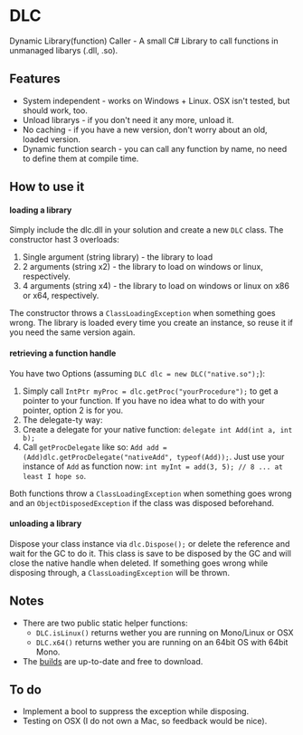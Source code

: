 DLC
===

Dynamic Library(function) Caller - A small C# Library to call functions in unmanaged libarys (.dll, .so). 

Features
--------

- System independent - works on Windows + Linux. OSX isn't tested, but should work, too.
- Unload librarys - if you don't need it any more, unload it. 
- No caching - if you have a new version, don't worry about an old, loaded version.
- Dynamic function search - you can call any function by name, no need to define them at compile time.

How to use it
-------------

#### loading a library

Simply include the dlc.dll in your solution and create a new `DLC` class. The constructor hast 3 overloads:

1. Single argument (string library) - the library to load
2. 2 arguments (string x2) - the library to load on windows or linux, respectively.
3. 4 arguments (string x4) - the library to load on windows or linux on x86 or x64, respectively.

The constructor throws a `ClassLoadingException` when something goes wrong. The library is loaded every time you create an instance, so reuse it if you need the same version again. 

#### retrieving a function handle
You have two Options (assuming `DLC dlc = new DLC("native.so");`):

1. Simply call `IntPtr myProc = dlc.getProc("yourProcedure");` to get a pointer to your function. If you have no idea what to do with your pointer, option 2 is for you.
2. The delegate-ty way:
  1. Create a delegate for your native function: `delegate int Add(int a, int b);`
  2. Call `getProcDelegate` like so: `Add add = (Add)dlc.getProcDelegate("nativeAdd", typeof(Add));`. Just use your instance of `Add` as function now: `int myInt = add(3, 5); // 8 ... at least I hope so`.

Both functions throw a `ClassLoadingException` when something goes wrong and an `ObjectDisposedException` if the class was disposed beforehand.

#### unloading a library
Dispose your class instance via `dlc.Dispose();` or delete the reference and wait for the GC to do it. This class is save to be disposed by the GC and will close the native handle when deleted. If something goes wrong while disposing through, a `ClassLoadingException` will be thrown.

Notes
-----

- There are two public static helper functions:
  - `DLC.isLinux()` returns wether you are running on Mono/Linux or OSX
  - `DLC.x64()` returns wether you are running on an 64bit OS with 64bit Mono.
- The [builds](../../tree/master/DLC/bin) are up-to-date and free to download.

To do
-----

- Implement a bool to suppress the exception while disposing.
- Testing on OSX (I do not own a Mac, so feedback would be nice).


